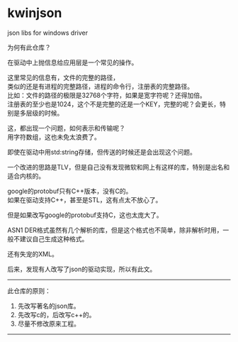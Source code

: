 # kwinjson
json libs for windows driver

为何有此仓库？  

在驱动中上抛信息给应用层是一个常见的操作。  

这里常见的信息有，文件的完整的路径，  
类似的还是有进程的完整路径，进程的命令行，注册表的完整路径。  
比如：文件的路径的极限是32768个字符，如果是宽字符呢？还得加倍。  
注册表的至少也是1024，这个不是完整的还是一个KEY，完整的呢？会更长，特别是多层级的时候。  

这，都出现一个问题，如何表示和传输呢？  
用字符数组，这也未免太浪费了。  

即使在驱动中用std:string存储，但传送的时候还是会出现这个问题。  

一个改进的思路是TLV，但是自己没有发现微软和网上有这样的库，特别是出名和适合内核的。  

google的protobuf只有C++版本，没有C的。  
如果在驱动支持C++，甚至是STL，这有点太不放心了。  

但是如果改写google的protobuf支持C，这也太庞大了。  

ASN1 DER格式虽然有几个解析的库，但是这个格式也不简单，除非解析时用，一般不建议自己生成这种格式。  

还有失宠的XML。  

后来，发现有人改写了json的驱动实现，所以有此文。  

--------------------------------------------------------------------------------------------------

此仓库的原则：  
1. 先改写著名的json库。  
2. 先改写c的，后改写c++的。  
3. 尽量不修改原来工程。  

--------------------------------------------------------------------------------------------------
